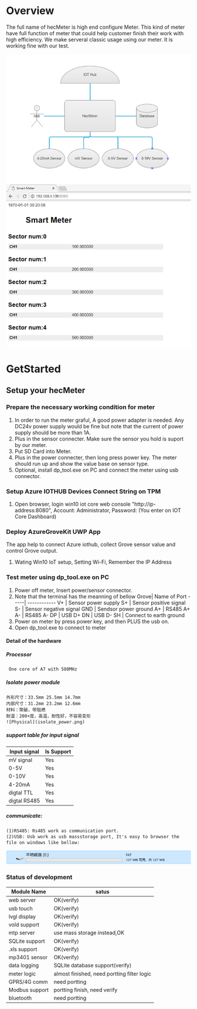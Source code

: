 # Overview
The full name of hecMeter is high end configure Meter. This kind of meter have full function of meter that could help customer finish their work with high efficiency.
We make serveral classic usage using our meter. It is working fine with our test.

![Data flow](data-flow.png)
![Physical](preview.PNG)

# GetStarted
## Setup your hecMeter
### Prepare the necessary working condition for meter
1. In order to run the meter graful, A good power adapter is needed. Any DC24v
   power supply would be fine but note that the current of power supply should
   be more than 1A.
2. Plus in the sensor connecter. Make sure the sensor you hold is suport by our
   meter.  
3. Put SD Card into Meter.
4. Plus in the power connecter, then long press power key. The meter should run
   up and show the value base on sensor type.  
5. Optional, install dp_tool.exe on PC and connect the meter using usb connector.


### Setup Azure IOTHUB Devices Connect String on TPM
1. Open browser, login win10 iot core web console "http://ip-address:8080", Account: Administrator, Password: (You enter on IOT Core Dashboard)


### Deploy AzureGroveKit UWP App
The app help to connect Azure iothub, collect Grove sensor value and control Grove output.
1. Wating Win10 IoT setup, Setting Wi-Fi, Remember the IP Address


### Test meter using dp_tool.exe on PC
1. Power off meter, Insert power/sensor connector.
2. Note that the terminal has the meanning of bellow
Grove| Name of Port
-----| ------------
V+   | Sensor power supply
S+   | Sensor positive signal
S-   | Sensor negative signal
GND  | Sendsor power ground
A+   | RS485 A+
A-   | RS485 A-
DP   | USB D+
DN   | USB D-
SH   | Connect to earth ground
3. Power on meter by press power key, and then PLUS the usb on.
4. Open dp_tool.exe to connect to meter

#### Detail of the hardware
#####  Processor
     One core of A7 with 580MHz
#####  Isolate power module
	外形尺寸：33.5mm 25.5mm 14.7mm
	内部尺寸：31.2mm 23.2mm 12.6mm
	材料：聚碳，带阻燃
	耐温：200+度，高温，耐性好，不容易变形
	![Physical](isolate_power.png)
##### support table for input signal
Input signal  |  Is Support
--------------| ---------
mV  signal    |  Yes
0-5V          |  Yes
0-10V         |  Yes
4-20mA        |  Yes
digtal TTL    |  Yes
digtal RS485  |  Yes
##### communicate:
	(1)RS485: Rs485 work as communication port.
	(2)USB: Usb work as usb massstorage port, It's easy to browser the file on windows like bellow:

![Physical](massstorage.png)

### Status of development
Module Name   | satus
--------------| ---------
web server    | OK(verify)
usb touch     | OK(verify)
lvgl display  | OK(verify)
vold  support | OK(verify)
mtp server    | use mass storage instead,OK
SQLite support| OK(verify)
.xls  support | OK(verify)
mp3401 sensor | OK(verify)
data logging  | SQLite database support(verify)
meter logic   | almost finished, need portting filter logic
GPRS/4G comm  | need portting
Modbus support| portting finish, need verify
bluetooth     | need portting
 
